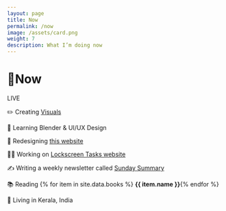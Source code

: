 ```yaml
---
layout: page
title: Now
permalink: /now
image: /assets/card.png
weight: 7
description: What I’m doing now
---
```


# 🌱Now

<div class="about-pills">
<span class="about-pill">
<span class="live-icon"></span> LIVE
</span>
</div>

✏️ Creating [Visuals](/visuals)

🧠 Learning Blender & UI/UX Design

🚧 Redesigning [this website](https://twitter.com/vyshnav_xyz/status/1522571627137019904?s=20&t=40-J7KZrUif_am3iDnwCPw)

👨‍💻 Working on [Lockscreen Tasks website](https://twitter.com/vyshnav_xyz/status/1479787683417366531?t=O_Ak3pqzN3FH1UJlj6L_tw&s=19)

✍️ Writing a weekly newsletter called [Sunday Summary](https://newsletter.vyshnav.xyz/)

📚 Reading {% for item in site.data.books %} <b>{{ item.name }}</b>{% endfor %}

📍 Living in Kerala, India